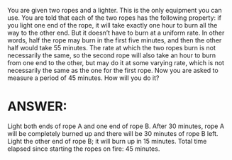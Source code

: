 You are given two ropes and a lighter. This is the only equipment you can use. You are told that each of the two ropes has the following property: if you light one end of the rope, it will take exactly one hour to burn all the way to the other end. But it doesn’t have to burn at a uniform rate. In other words, half the rope may burn in the first five minutes, and then the other half would take 55 minutes. The rate at which the two ropes burn is not necessarily the same, so the second rope will also take an hour to burn from one end to the other, but may do it at some varying rate, which is not necessarily the same as the one for the first rope. Now you are asked to measure a period of 45 minutes. How will you do it?




# ANSWER:



Light both ends of rope A and one end of rope B. After 30 minutes, rope A will be completely burned up and there will be 30 minutes of rope B left. Light the other end of rope B; it will burn up in 15 minutes. Total time elapsed since starting the ropes on fire: 45 minutes.


